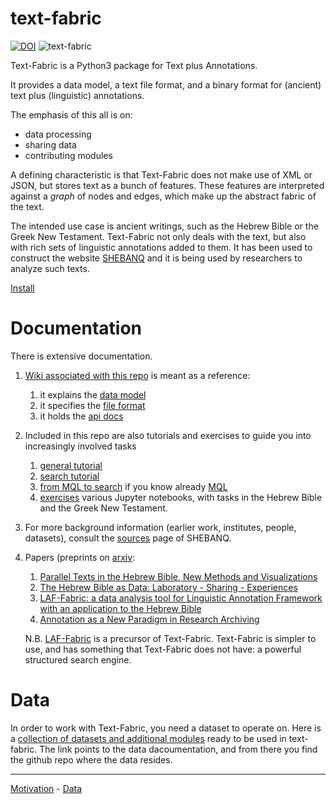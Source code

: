 # text-fabric
[![DOI](https://zenodo.org/badge/73742167.svg)](https://zenodo.org/badge/latestdoi/73742167)
![text-fabric](https://raw.github.com/ETCBC/text-fabric/master/docs/tf.png)

Text-Fabric is a Python3 package for Text plus Annotations.

It provides a data model, a text file format, and a binary format for (ancient) text plus
(linguistic) annotations.

The emphasis of this all is on:

* data processing
* sharing data
* contributing modules

A defining characteristic is that Text-Fabric does not make use of XML or JSON,
but stores text as a bunch of features.
These features are interpreted against a *graph* of nodes and edges, which make up the
abstract fabric of the text.

The intended use case is ancient writings, such as the Hebrew Bible or the Greek New Testament.
Text-Fabric not only deals with the text, but also with rich sets of linguistic annotations added to them.
It has been used to construct the website
[SHEBANQ](https://shebanq.ancient-data.org) and it is being
used by researchers to analyze such texts. 

[Install](https://github.com/ETCBC/text-fabric/wiki/Home)

# Documentation

There is extensive documentation.

1. [Wiki associated with this repo](https://github.com/ETCBC/text-fabric/wiki) is meant as a reference:
   1. it explains the [data model](https://github.com/ETCBC/text-fabric/wiki/Data-model)
   2. it specifies the [file format](https://github.com/ETCBC/text-fabric/wiki/File-formats)
   3. it holds the [api docs](https://github.com/ETCBC/text-fabric/wiki/Api)
2. Included in this repo are also tutorials and exercises to guide you into increasingly involved tasks
   1. [general tutorial](https://github.com/ETCBC/text-fabric/blob/master/docs/tutorial.ipynb)
   1. [search tutorial](https://github.com/ETCBC/text-fabric/blob/master/docs/searchTutorial.ipynb)
   1. [from MQL to search](https://github.com/ETCBC/text-fabric/blob/master/docs/searchFromMQL.ipynb) if you know already
      [MQL](http://emdros.org)
   1. [exercises](https://github.com/ETCBC/text-fabric/tree/master/exercises) various Jupyter notebooks, with tasks in the
      Hebrew Bible and the Greek New Testament.
3. For more background information (earlier work, institutes, people, datasets), consult the
   [sources](https://shebanq.ancient-data.org/sources)
   page of SHEBANQ.
4. Papers (preprints on [arxiv](https://arxiv.org):
   1. [Parallel Texts in the Hebrew Bible, New Methods and Visualizations ](https://arxiv.org/abs/1603.01541)
   1. [The Hebrew Bible as Data: Laboratory - Sharing - Experiences](https://arxiv.org/abs/1501.01866)
   1. [LAF-Fabric: a data analysis tool for Linguistic Annotation Framework with an application to the Hebrew Bible](https://arxiv.org/abs/1410.0286)
   1. [Annotation as a New Paradigm in Research Archiving](https://arxiv.org/abs/1412.6069)

   N.B. [LAF-Fabric](https://github.com/ETCBC/laf-fabric) is a precursor of Text-Fabric.
   Text-Fabric is simpler to use, and has something that Text-Fabric does not have:
   a powerful structured search engine.

# Data

In order to work with Text-Fabric, you need a dataset to operate on.
Here is a
[collection of datasets and additional modules](https://etcbc.github.io/text-fabric-data/)
ready to be used in text-fabric. The link points to the data dacoumentation, and from there you find the github
repo where the data resides.

---

[Motivation](http://www.slideshare.net/dirkroorda/text-fabric) - 
[Data](https://github.com/ETCBC/text-fabric-data)

